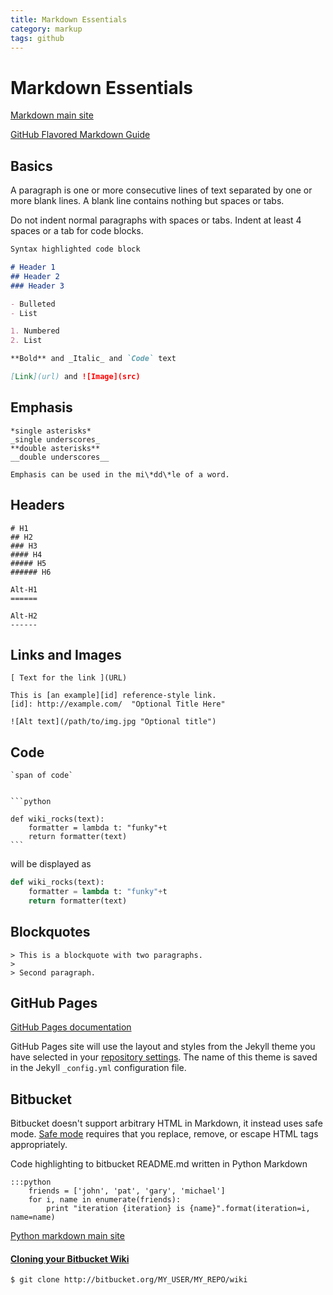 ```yaml
---
title: Markdown Essentials
category: markup
tags: github
---
```


# Markdown Essentials

[Markdown main site](http://daringfireball.net/projects/markdown/)

[GitHub Flavored Markdown Guide](https://guides.github.com/features/mastering-markdown/)


## Basics

A paragraph is one or more consecutive lines of text separated by one or more blank lines. A blank line contains nothing but spaces or tabs. 

Do not indent normal paragraphs with spaces or tabs. Indent at least 4 spaces or a tab for code blocks.

```markdown
Syntax highlighted code block

# Header 1
## Header 2
### Header 3

- Bulleted
- List

1. Numbered
2. List

**Bold** and _Italic_ and `Code` text

[Link](url) and ![Image](src)
```

## Emphasis

	*single asterisks*
	_single underscores_
	**double asterisks**
	__double underscores__

	Emphasis can be used in the mi\*dd\*le of a word.



## Headers

	# H1
	## H2
	### H3
	#### H4
	##### H5
	###### H6

	Alt-H1
	======

	Alt-H2
	------

## Links and Images 

	[ Text for the link ](URL)

	This is [an example][id] reference-style link.
	[id]: http://example.com/  "Optional Title Here"
	
	![Alt text](/path/to/img.jpg "Optional title")

## Code

	`span of code`


	```python

	def wiki_rocks(text):
		formatter = lambda t: "funky"+t
		return formatter(text)
	```

will be displayed as

```python
def wiki_rocks(text):
	formatter = lambda t: "funky"+t
	return formatter(text)
```

## Blockquotes

	> This is a blockquote with two paragraphs. 
	> 
	> Second paragraph.


## GitHub Pages

[GitHub Pages documentation](https://help.github.com/categories/github-pages-basics/) 

GitHub Pages site will use the layout and styles from the Jekyll theme you have selected in your [repository settings](https://github.com/john-cd/john-cd.github.io/settings). The name of this theme is saved in the Jekyll `_config.yml` configuration file.



## Bitbucket 

Bitbucket doesn't support arbitrary HTML in Markdown, it instead uses safe mode. 
[Safe mode](http://pythonhosted.org/Markdown/reference.html#safe_mode) requires that you replace, remove, or escape HTML tags appropriately.
 	
Code highlighting to bitbucket README.md written in Python Markdown 

	:::python
        friends = ['john', 'pat', 'gary', 'michael']
        for i, name in enumerate(friends):
            print "iteration {iteration} is {name}".format(iteration=i, name=name)

[Python markdown main site](http://pythonhosted.org//Markdown/)	


#### [Cloning your Bitbucket Wiki](https://confluence.atlassian.com/display/BITBUCKET/View+and+edit+pages)

	$ git clone http://bitbucket.org/MY_USER/MY_REPO/wiki